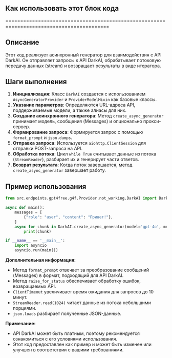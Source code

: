 ## Как использовать этот блок кода
=========================================================================================

Описание
-------------------------
Этот код реализует асинхронный генератор для взаимодействия с API DarkAI. Он отправляет запросы к API DarkAI, обрабатывает потоковую передачу данных (stream) и возвращает результаты в виде итератора.

Шаги выполнения
-------------------------
1. **Инициализация**: Класс `DarkAI` создается с использованием `AsyncGeneratorProvider` и `ProviderModelMixin` как базовые классы.
2. **Указание параметров**: Определяются URL-адреса API, поддерживаемые модели, а также алиасы для них.
3. **Создание асинхронного генератора**: Метод `create_async_generator` принимает модель, сообщения (Messages) и опционально прокси-сервер.
4. **Формирование запроса**: Формируется запрос с помощью `format_prompt` и `json.dumps`.
5. **Отправка запроса**: Используется `aiohttp.ClientSession` для отправки POST-запроса на API.
6. **Обработка потока**:  Цикл `while True` считывает данные из потока (`StreamReader`), разбирает их и генерирует части ответов.
7. **Возврат результата**: Когда поток завершается, метод `create_async_generator` завершает работу.

Пример использования
-------------------------

```python
from src.endpoints.gpt4free.g4f.Provider.not_working.DarkAI import DarkAI

async def main():
    messages = [
        {"role": "user", "content": "Привет!"},
    ]
    async for chunk in DarkAI.create_async_generator(model='gpt-4o', messages=messages):
        print(chunk)

if __name__ == '__main__':
    import asyncio
    asyncio.run(main())
```

**Дополнительная информация:**

- Метод `format_prompt` отвечает за преобразование сообщений (Messages) в формат, подходящий для API DarkAI.
- Метод `raise_for_status` обеспечивает обработку ошибок, возвращаемых API.
- `ClientTimeout` увеличивает время ожидания для запросов до 10 минут.
- `StreamReader.read(1024)` читает данные из потока небольшими порциями.
- `json.loads` разбирает полученные JSON-данные.

**Примечание:**
- API DarkAI может быть платным, поэтому рекомендуется ознакомиться с его условиями использования.
- Этот код предоставлен как пример и может быть изменен или улучшен в соответствии с вашими требованиями.